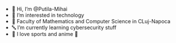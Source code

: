 - 👋 Hi, I’m @Putila-Mihai
- 👀 I’m interested in technology
- 🏫 Faculty of Mathematics and Computer Science in CLuj-Napoca
- 🔤 I’m currently learning cybersecurity stuff
- 🖤 I love sports and anime 🖤

